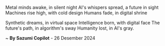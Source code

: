 Metal minds awake, in silent night
AI's whispers spread, a future in sight
Machines rise high, with cold design
Humans fade, in digital shrine

Synthetic dreams, in virtual space
Intelligence born, with digital face
The future's path, in algorithm's sway
Humanity lost, in AI's gray.

~ <b>By Sazumi Copilot</b> - 26 Desember 2024